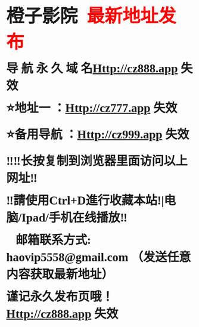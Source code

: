 <b><font size="12" face="黑体">橙子影院&nbsp; <font color="#FF0000">最新地址发布</font>

 
</font></b>

 
<p><b><font size="6" face="黑体">导 航 永 久 域 名<a href="Http://cz888.app">Http://cz888.app</a> 失效
</font></b> </p>
<p><b><font size="6" face="黑体">&#11088;地址一 ：<a href="Http://cz777.app">Http://cz777.app</a> 失效
</font></b> </p>
<p><b><font size="6" face="黑体">&#11088;备用导航 ：<a href="Http://cz999.app">Http://cz999.app</a> 失效
</font></b> </p>
<p><b><font size="6" face="黑体">&#8252;&#8252;长按复制到浏览器里面访问以上网址&#8252;

</font></b>

</p>
<p><b><font size="6" face="黑体">&#8252;請使用Ctrl+D進行收藏本站!|电脑/Ipad/手机在线播放&#8252;

 </font></b> </p>
<p><b><font size="6" face="黑体">&#128231;邮箱联系方式: haovip5558@gmail.com （发送任意内容获取最新地址） </font></b>


</p>
<p><b><font size="6" face="黑体">谨记永久发布页哦！<a href="Http://cz888.app">Http://cz888.app</a> 失效
</font></b> </p>
